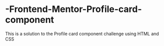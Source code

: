 # -Frontend-Mentor-Profile-card-component
This is a solution to the Profile card component challenge using HTML and CSS
